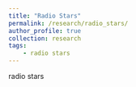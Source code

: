 ```yaml
---
title: "Radio Stars"
permalink: /research/radio_stars/
author_profile: true
collection: research
tags: 
    - radio stars
---
```


radio stars
